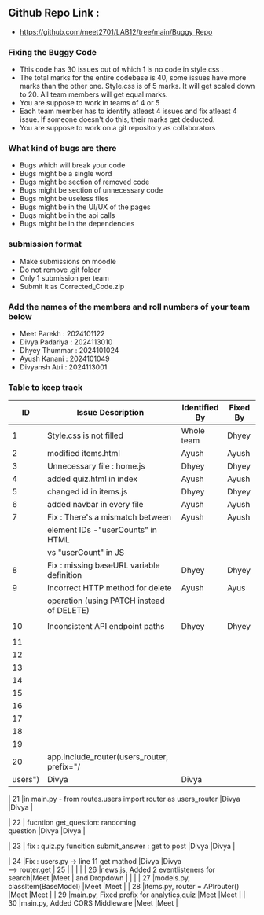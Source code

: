 ## Github Repo Link :
- https://github.com/meet2701/LAB12/tree/main/Buggy_Repo

### Fixing the Buggy Code

- This code has 30 issues out of which 1 is no code in style.css . 
- The total marks for the entire codebase is 40, some issues have more marks than the other one. Style.css is of 5 marks. It will get scaled down to 20. All team members will get equal marks.
- You are suppose to work in teams of 4 or 5
- Each team member has to identify atleast 4 issues and fix atleast 4 issue. If someone doesn't do this, their marks get deducted.
- You are suppose to work on a git repository as collaborators

### What kind of bugs are there

- Bugs which will break your code
- Bugs might be a single word
- Bugs might be section of removed code
- Bugs might be section of unnecessary code
- Bugs might be useless files
- Bugs might be in the UI/UX of the pages
- Bugs might be in the api calls
- Bugs might be in the dependencies  

### submission format

- Make submissions on moodle
- Do not remove .git folder 
- Only 1 submission per team
- Submit it as Corrected_Code.zip

### Add the names of the members and roll numbers of your team below

- Meet Parekh : 2024101122
- Divya Padariya : 2024113010
- Dhyey Thummar : 2024101024
- Ayush Kanani : 2024101049
- Divyansh Atri : 2024113001

### Table to keep track

| ID  | Issue Description                        | Identified By | Fixed By     |
|-----|------------------------------------------|---------------|--------------|
| 1   | Style.css is not filled                  |     Whole team|   Dhyey      |
| 2   |  modified items.html                     |Ayush          |Ayush         |
| 3   |  Unnecessary file : home.js              |Dhyey          |Dhyey         |
| 4   |  added quiz.html in index                |Ayush          |Ayush         |
| 5   |  changed id in items.js                  |Dhyey          |Dhyey         |
| 6   |  added navbar in every file              |Ayush          |Ayush         |
| 7   | Fix : There's a mismatch between         |Ayush          |Ayush         |
|     |  element IDs -"userCounts" in HTML       |               |              |
|     | vs "userCount" in JS                     |               |              |
| 8   |Fix : missing baseURL variable definition |Dhyey          |Dhyey         |
| 9   | Incorrect HTTP method for delete         |Ayush          |Ayus          |
|     | operation (using PATCH instead of DELETE)|               |              | 
|     |                                          |               |              |
| 10  |Inconsistent API endpoint paths           |Dhyey          |Dhyey         |
|     |                                          |               |              |
| 11  |                                          |               |              |
| 12  |                                          |               |              |
| 13  |                                          |               |              |
| 14  |                                          |               |              |
| 15  |                                          |               |              |
| 16  |                                          |               |              |
| 17  |                                          |               |              |
| 18  |                                          |               |              |
| 19  |                                          |               |              |
| 20  |app.include_router(users_router, prefix="/    
       users")                                   |Divya          |Divya         |


| 21  |in main.py - from routes.users import 
       router as  users_router                   |Divya          |Divya         |


| 22  |  fucntion get_question: randoming    
         question                                |Divya          |Divya         |

| 23  | fix : quiz.py funcition submit_answer :
       get to post                               |Divya          |Divya         |

| 24  |Fix : users.py -> line 11 get mathod      |Divya          |Divya         
         --> router.get
| 25  |                                          |               |              |
| 26  |news.js, Added 2 eventlisteners for search|Meet           |Meet          |
                and Dropdown                     |               |              |
| 27  |models.py, classItem(BaseModel)           |Meet           |Meet          |
| 28  |items.py, router = APIrouter()            |Meet           |Meet          |
| 29  |main.py, Fixed prefix for analytics,quiz  |Meet           |Meet          |
| 30  |main.py, Added CORS Middleware            |Meet           |Meet          |
